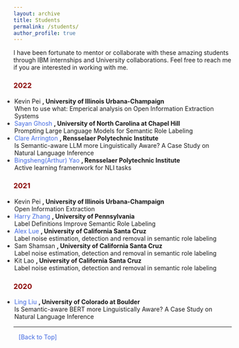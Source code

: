 ```yaml
---
layout: archive
title: Students
permalink: /students/
author_profile: true
---
```



<html>
<head>
<style>
a:link {
  color: RoyalBlue;
  background-color: transparent;
  text-decoration: none;
}

a:visited {
  color: Purple;
  background-color: transparent;
  text-decoration: none;
}

a:hover {
  color: RoyalBlue;
  background-color: transparent;
  text-decoration: underline;
}

a:active {
  color: DarkRed;
  background-color: transparent;
  text-decoration: underline;
}
</style>  
</head>  
  
<body>
  
I have been fortunate to mentor or collaborate with these amazing students through IBM internships and University collaborations. Feel free to reach me if you are interested
  in working with me.
  
<h3 style="color:DarkRed;">2022</h3>  
<!-- <hr style="height:1px;border:none;color:#333;background-color:#333;" />  -->
  
<ul style="margin:1;padding:1">

  
  <li>  <a href="" target="_blank" LINK="red"> Kevin Pei </a><b>, University of Illinois Urbana-Champaign</b>
  <br>   When to use what: Emperical analysis on Open Information Extraction Systems </li>
  
  <li>  <a href="https://sgdgp.github.io/" target="_blank" LINK="red"> Sayan Ghosh </a><b>, University of North Carolina at Chapel Hill</b>
  <br>   Prompting Large Language Models for Semantic Role Labeling </li>
    
  <li>  <a href="https://scholar.google.com/citations?user=gP9mIoUAAAAJ&hl=en" target="_blank" LINK="red"> Clare Arrington  </a><b>, Rensselaer Polytechnic Institute</b>
  <br>   Is Semantic-aware LLM more Linguistically Aware? A Case Study on Natural Language Inference </li>
  
  <li>  <a href="https://bingshengyao.com/" target="_blank" LINK="red"> Bingsheng(Arthur) Yao  </a><b>, Rensselaer Polytechnic Institute</b>
  <br>   Active learning framenwork for NLI tasks </li>
</ul>
  
<h3 style="color:DarkRed;">2021</h3>  
<!-- <hr style="height:1px;border:none;color:#333;background-color:#333;" />  -->
  
<ul style="margin:1;padding:1">

  
  <li>  <a href="" target="_blank" LINK="red"> Kevin Pei </a><b>, University of Illinois Urbana-Champaign</b>
  <br>   Open Information Extraction </li>
  
  <li>  <a href="https://zharry29.github.io/" target="_blank" LINK="red"> Harry Zhang </a><b>, University of Pennsylvania</b>
  <br>   Label Definitions Improve Semantic Role Labeling </li>
    
  <li>  <a href="https://www.linkedin.com/in/alexzlue/" target="_blank" LINK="red"> Alex Lue  </a><b>, University of California Santa Cruz</b>
  <br>   Label noise estimation, detection and removal in semantic role labeling </li>
  
  <li>  <a href="" target="_blank" LINK="red"> Sam Shamsan </a><b>, University of California Santa Cruz</b>
  <br>   Label noise estimation, detection and removal in semantic role labeling </li>
    
  <li>  <a href="" target="_blank" LINK="red"> Kit Lao </a><b>, University of California Santa Cruz</b>
  <br>   Label noise estimation, detection and removal in semantic role labeling </li>
</ul>
  
<h3 style="color:DarkRed;">2020</h3>  
<!-- <hr style="height:1px;border:none;color:#333;background-color:#333;" />  -->
  
<ul style="margin:1;padding:1">

  <li>  <a href="https://www.colorado.edu/linguistics/ling-liu" target="_blank" LINK="red"> Ling Liu </a><b>, University of Colorado at Boulder</b>
  <br>  Is Semantic-aware BERT more Linguistically Aware? A Case Study on Natural Language Inference </li>
          
</ul>  
  

  
<hr style="color:black;">

&nbsp;&nbsp;
<a href="https://ijindal.github.io/students">[Back to Top]</a> &nbsp;

</body>
</html>
